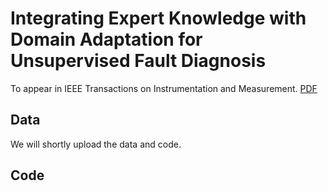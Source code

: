 # Integrating Expert Knowledge with Domain Adaptation for Unsupervised Fault Diagnosis
To appear in IEEE Transactions on Instrumentation and Measurement. [PDF](https://arxiv.org/abs/2107.01849)


## Data
We will shortly upload the data and code.

## Code

